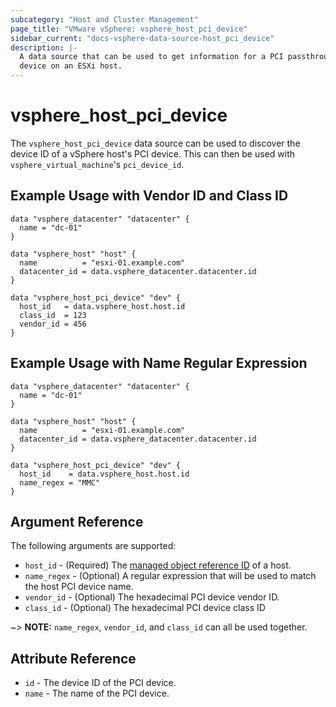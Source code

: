 ```yaml
---
subcategory: "Host and Cluster Management"
page_title: "VMware vSphere: vsphere_host_pci_device"
sidebar_current: "docs-vsphere-data-source-host_pci_device"
description: |-
  A data source that can be used to get information for a PCI passthrough
  device on an ESXi host.
---
```


# vsphere_host_pci_device

The `vsphere_host_pci_device` data source can be used to discover the device ID
of a vSphere host's PCI device. This can then be used with
`vsphere_virtual_machine`'s `pci_device_id`.

## Example Usage with Vendor ID and Class ID

```hcl
data "vsphere_datacenter" "datacenter" {
  name = "dc-01"
}

data "vsphere_host" "host" {
  name          = "esxi-01.example.com"
  datacenter_id = data.vsphere_datacenter.datacenter.id
}

data "vsphere_host_pci_device" "dev" {
  host_id   = data.vsphere_host.host.id
  class_id  = 123
  vendor_id = 456
}
```

## Example Usage with Name Regular Expression

 ```hcl
 data "vsphere_datacenter" "datacenter" {
   name = "dc-01"
 }

 data "vsphere_host" "host" {
   name          = "esxi-01.example.com"
   datacenter_id = data.vsphere_datacenter.datacenter.id
 }

 data "vsphere_host_pci_device" "dev" {
   host_id    = data.vsphere_host.host.id
   name_regex = "MMC"
 }
 ```

## Argument Reference

The following arguments are supported:

* `host_id` - (Required) The [managed object reference ID][docs-about-morefs] of
  a host.
* `name_regex` - (Optional) A regular expression that will be used to match the
  host PCI device name.
* `vendor_id` - (Optional) The hexadecimal PCI device vendor ID.
* `class_id` - (Optional) The hexadecimal PCI device class ID

[docs-about-morefs]: /docs/providers/vsphere/index.html#use-of-managed-object-references-by-the-vsphere-provider

~> **NOTE:** `name_regex`, `vendor_id`, and `class_id` can all be used together.

## Attribute Reference

* `id` - The device ID of the PCI device.
* `name` - The name of the PCI device.

